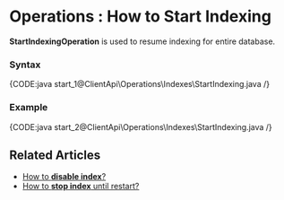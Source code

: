 ﻿# Operations : How to Start Indexing

**StartIndexingOperation** is used to resume indexing for entire database. 

### Syntax

{CODE:java start_1@ClientApi\Operations\Indexes\StartIndexing.java /}

### Example

{CODE:java start_2@ClientApi\Operations\Indexes\StartIndexing.java /}

## Related Articles

- [How to **disable index**?](../../../../client-api/operations/maintenance/indexes/disable-index)
- [How to **stop index** until restart?](../../../../client-api/operations/maintenance/indexes/stop-index)
